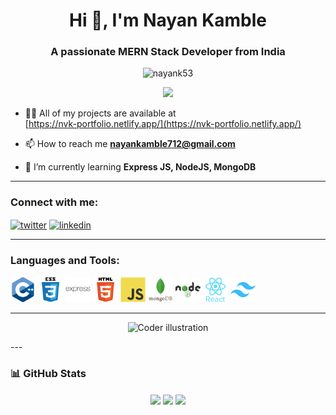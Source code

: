 <h1 align="center">Hi 👋, I'm Nayan Kamble</h1>
<h3 align="center">A passionate MERN Stack Developer from India</h3>

<p align="center">
  <img src="https://komarev.com/ghpvc/?username=nayank53&label=Profile%20views&color=0e75b6&style=flat" alt="nayank53" />
</p>

<p align="center">
  <a href="https://github.com/nayank53">
    <img src="https://img.shields.io/github/followers/nayank53?label=Follow&style=social" />
  </a>
</p>

- 👩‍💻 All of my projects are available at  
  [https://nvk-portfolio.netlify.app/](https://nvk-portfolio.netlify.app/)

- 📫 How to reach me **nayankamble712@gmail.com**

- 🌱 I’m currently learning **Express JS, NodeJS, MongoDB**

---

### Connect with me:
<p align="left">
  <a href="https://twitter.com/" target="blank"><img align="center" src="https://cdn.jsdelivr.net/npm/simple-icons@3.0.1/icons/twitter.svg" alt="twitter" height="30" width="40" /></a>
  <a href="https://linkedin.com/" target="blank"><img align="center" src="https://cdn.jsdelivr.net/npm/simple-icons@3.0.1/icons/linkedin.svg" alt="linkedin" height="30" width="40" /></a>
</p>

---

### Languages and Tools:
<p align="left">
  <img src="https://raw.githubusercontent.com/devicons/devicon/master/icons/cplusplus/cplusplus-original.svg" alt="C++" width="40" height="40"/>
  <img src="https://raw.githubusercontent.com/devicons/devicon/master/icons/css3/css3-original-wordmark.svg" alt="CSS3" width="40" height="40"/>
  <img src="https://raw.githubusercontent.com/devicons/devicon/master/icons/express/express-original-wordmark.svg" alt="Express" width="40" height="40"/>
  <img src="https://raw.githubusercontent.com/devicons/devicon/master/icons/html5/html5-original-wordmark.svg" alt="HTML5" width="40" height="40"/>
  <img src="https://raw.githubusercontent.com/devicons/devicon/master/icons/javascript/javascript-original.svg" alt="JavaScript" width="40" height="40"/>
  <img src="https://raw.githubusercontent.com/devicons/devicon/master/icons/mongodb/mongodb-original-wordmark.svg" alt="MongoDB" width="40" height="40"/>
  <img src="https://raw.githubusercontent.com/devicons/devicon/master/icons/nodejs/nodejs-original-wordmark.svg" alt="NodeJS" width="40" height="40"/>
  <img src="https://raw.githubusercontent.com/devicons/devicon/master/icons/react/react-original-wordmark.svg" alt="React" width="40" height="40"/>
  <img src="https://raw.githubusercontent.com/devicons/devicon/master/icons/tailwindcss/tailwindcss-plain.svg" alt="Tailwind" width="40" height="40"/>
</p>

---

<p align="center">
  <img src="https://cdn.dribbble.com/users/1162077/screenshots/3848914/programmer.png" width="400px" alt="Coder illustration" />
</p>
---

### 📊 GitHub Stats

<p align="center">
  <img align="center" src="https://github-readme-stats.vercel.app/api/top-langs/?username=nayank53&layout=compact&theme=github_dark&langs_count=6" />
  <img align="center" src="https://github-readme-stats.vercel.app/api?username=nayank53&show_icons=true&theme=github_dark&hide_border=true" />
  <img align="center" src="https://github-readme-streak-stats.herokuapp.com/?user=nayank53&theme=github-dark&hide_border=true" />
</p>
